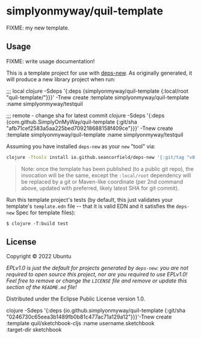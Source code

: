 # simplyonmyway/quil-template

FIXME: my new template.

## Usage

FIXME: write usage documentation!

This is a template project for use with [deps-new](https://github.com/seancorfield/deps-new).
As originally generated, it will produce a new library project when run:

;;; local
clojure -Sdeps '{:deps {simplyonmyway/quil-template {:local/root "quil-template/"}}}' -Tnew create :template simplyonmyway/quil-template :name simplyonmyway/testquil

;;; remote - change sha for latest commit
clojure -Sdeps '{:deps {com.github.SimplyOnMyWay/quil-template {:git/sha "afb71cef2583a5aa225bed709218688158f409ce"}}}' -Tnew create :template simplyonmyway/quil-template :name simplyonmyway/testquil


Assuming you have installed `deps-new` as your `new` "tool" via:

```bash
clojure -Ttools install io.github.seancorfield/deps-new '{:git/tag "v0.4.13"}' :as new
```

> Note: once the template has been published (to a public git repo), the invocation will be the same, except the `:local/root` dependency will be replaced by a git or Maven-like coordinate (per 2nd command above, updated with preferred, likely latest SHA for git commit).

Run this template project's tests (by default, this just validates your template's `template.edn`
file -- that it is valid EDN and it satisfies the `deps-new` Spec for template files):

    $ clojure -T:build test

## License

Copyright © 2022 Ubuntu

_EPLv1.0 is just the default for projects generated by `deps-new`: you are not_
_required to open source this project, nor are you required to use EPLv1.0!_
_Feel free to remove or change the `LICENSE` file and remove or update this_
_section of the `README.md` file!_

Distributed under the Eclipse Public License version 1.0.


clojure -Sdeps '{:deps {io.github.simplyonmyway/quil-template {:git/sha "0246730c65eea3b1489fb0b81c477ac71a129a12"}}}'-Tnew create :template quil/sketchbook-cljs :name username.sketchbook \
  :target-dir sketchbook
